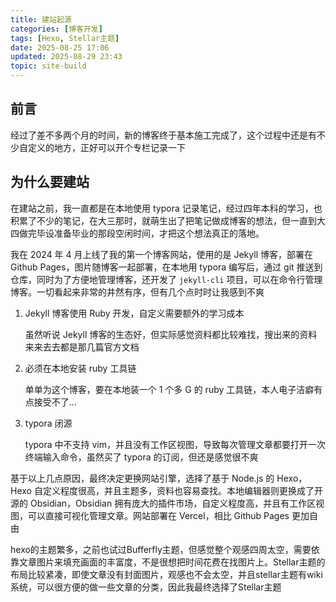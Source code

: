 ```yaml
---
title: 建站起源
categories: [博客开发]
tags: [Hexo, Stellar主题]
date: 2025-08-25 17:06
updated: 2025-08-29 23:43
topic: site-build
---
```

## 前言

经过了差不多两个月的时间，新的博客终于基本施工完成了，这个过程中还是有不少自定义的地方，正好可以开个专栏记录一下

## 为什么要建站

在建站之前，我一直都是在本地使用 typora 记录笔记，经过四年本科的学习，也积累了不少的笔记，在大三那时，就萌生出了把笔记做成博客的想法，但一直到大四做完毕设准备毕业的那段空闲时间，才把这个想法真正的落地。

我在 2024 年 4 月上线了我的第一个博客网站，使用的是 Jekyll 博客，部署在 Github Pages，图片随博客一起部署，在本地用 typora 编写后，通过 git 推送到仓库，同时为了方便地管理博客，还开发了 `jekyll-cli` 项目，可以在命令行管理博客。一切看起来非常的井然有序，但有几个点时时让我感到不爽

1. Jekyll 博客使用 Ruby 开发，自定义需要额外的学习成本

    虽然听说 Jekyll 博客的生态好，但实际感觉资料都比较难找，搜出来的资料来来去去都是那几篇官方文档
    
2. 必须在本地安装 ruby 工具链

    单单为这个博客，要在本地装一个 1 个多 G 的 ruby 工具链，本人电子洁癖有点接受不了...
3. typora 闭源

    typora 中不支持 vim，并且没有工作区视图，导致每次管理文章都要打开一次终端输入命令，虽然买了 typora 的订阅，但还是感觉很不爽

基于以上几点原因，最终决定更换网站引擎，选择了基于 Node.js 的 Hexo，Hexo 自定义程度很高，并且主题多，资料也容易查找。本地编辑器则更换成了开源的 Obsidian，Obsidian 拥有庞大的插件市场，自定义程度高，并且有工作区视图，可以直接可视化管理文章。网站部署在 Vercel，相比 Github Pages 更加自由

hexo的主题繁多，之前也试过Bufferfly主题，但感觉整个观感四周太空，需要依靠文章图片来填充画面的丰富度，不是很想把时间花费在找图片上。Stellar主题的布局比较紧凑，即使文章没有封面图片，观感也不会太空，并且stellar主题有wiki系统，可以很方便的做一些文章的分类，因此我最终选择了Stellar主题

